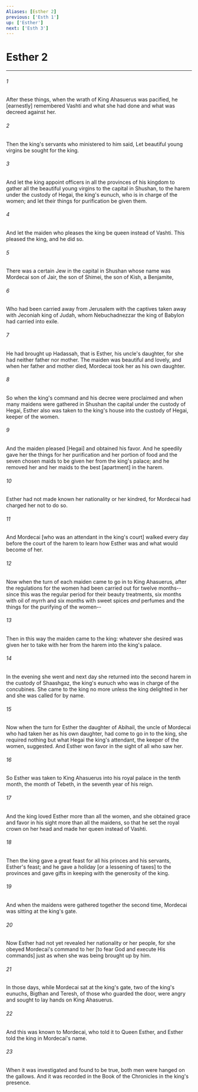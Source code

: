 ```yaml
---
Aliases: [Esther 2]
previous: ['Esth 1']
up: ['Esther']
next: ['Esth 3']
---
```

# Esther 2

***














###### 1 






After these things, when the wrath of King Ahasuerus was pacified, he [earnestly] remembered Vashti and what she had done and what was decreed against her. 













###### 2 






Then the king's servants who ministered to him said, Let beautiful young virgins be sought for the king. 













###### 3 






And let the king appoint officers in all the provinces of his kingdom to gather all the beautiful young virgins to the capital in Shushan, to the harem under the custody of Hegai, the king's eunuch, who is in charge of the women; and let their things for purification be given them. 













###### 4 






And let the maiden who pleases the king be queen instead of Vashti. This pleased the king, and he did so. 













###### 5 






There was a certain Jew in the capital in Shushan whose name was Mordecai son of Jair, the son of Shimei, the son of Kish, a Benjamite, 













###### 6 






Who had been carried away from Jerusalem with the captives taken away with Jeconiah king of Judah, whom Nebuchadnezzar the king of Babylon had carried into exile. 













###### 7 






He had brought up Hadassah, that is Esther, his uncle's daughter, for she had neither father nor mother. The maiden was beautiful and lovely, and when her father and mother died, Mordecai took her as his own daughter. 













###### 8 






So when the king's command and his decree were proclaimed and when many maidens were gathered in Shushan the capital under the custody of Hegai, Esther also was taken to the king's house into the custody of Hegai, keeper of the women. 













###### 9 






And the maiden pleased [Hegai] and obtained his favor. And he speedily gave her the things for her purification and her portion of food and the seven chosen maids to be given her from the king's palace; and he removed her and her maids to the best [apartment] in the harem. 













###### 10 






Esther had not made known her nationality or her kindred, for Mordecai had charged her not to do so. 













###### 11 






And Mordecai [who was an attendant in the king's court] walked every day before the court of the harem to learn how Esther was and what would become of her. 













###### 12 






Now when the turn of each maiden came to go in to King Ahasuerus, after the regulations for the women had been carried out for twelve months--since this was the regular period for their beauty treatments, six months with oil of myrrh and six months with sweet spices _and_ perfumes and the things for the purifying of the women-- 













###### 13 






Then in this way the maiden came to the king: whatever she desired was given her to take with her from the harem into the king's palace. 













###### 14 






In the evening she went and next day she returned into the second harem in the custody of Shaashgaz, the king's eunuch who was in charge of the concubines. She came to the king no more unless the king delighted in her and she was called for by name. 













###### 15 






Now when the turn for Esther the daughter of Abihail, the uncle of Mordecai who had taken her as his own daughter, had come to go in to the king, she required nothing but what Hegai the king's attendant, the keeper of the women, suggested. And Esther won favor in the sight of all who saw her. 













###### 16 






So Esther was taken to King Ahasuerus into his royal palace in the tenth month, the month of Tebeth, in the seventh year of his reign. 













###### 17 






And the king loved Esther more than all the women, and she obtained grace and favor in his sight more than all the maidens, so that he set the royal crown on her head and made her queen instead of Vashti. 













###### 18 






Then the king gave a great feast for all his princes and his servants, Esther's feast; and he gave a holiday [or a lessening of taxes] to the provinces and gave gifts in keeping with the generosity of the king. 













###### 19 






And when the maidens were gathered together the second time, Mordecai was sitting at the king's gate. 













###### 20 






Now Esther had not yet revealed her nationality or her people, for she obeyed Mordecai's command to her [to fear God and execute His commands] just as when she was being brought up by him. 













###### 21 






In those days, while Mordecai sat at the king's gate, two of the king's eunuchs, Bigthan and Teresh, of those who guarded the door, were angry and sought to lay hands on King Ahasuerus. 













###### 22 






And this was known to Mordecai, who told it to Queen Esther, and Esther told the king in Mordecai's name. 













###### 23 






When it was investigated and found to be true, both men were hanged on the gallows. And it was recorded in the Book of the Chronicles in the king's presence.
